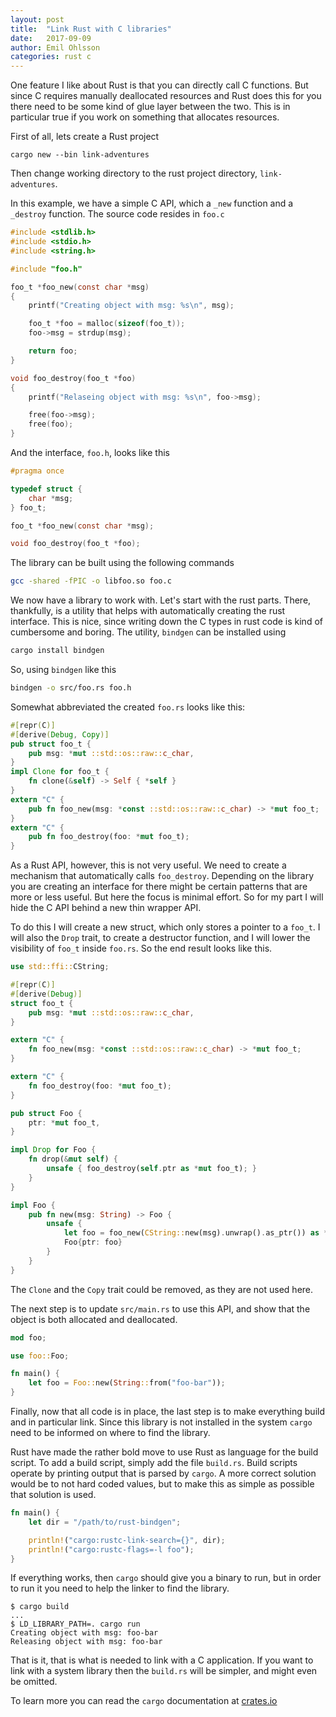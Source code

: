 ```yaml
---
layout: post
title:  "Link Rust with C libraries"
date:   2017-09-09
author: Emil Ohlsson
categories: rust c
---
```

One feature I like about Rust is that you can directly call C functions. But
since C requires manually deallocated resources and Rust does this for you there
need to be some kind of glue layer between the two. This is in particular true
if you work on something that allocates resources.

First of all, lets create a Rust project
```
cargo new --bin link-adventures
```
Then change working directory to the rust project directory, `link-adventures`.

In this example, we have a simple C API, which a `_new` function and a
`_destroy` function. The source code resides in `foo.c`
```c
#include <stdlib.h>
#include <stdio.h>
#include <string.h>

#include "foo.h"

foo_t *foo_new(const char *msg)
{
    printf("Creating object with msg: %s\n", msg);

    foo_t *foo = malloc(sizeof(foo_t));
    foo->msg = strdup(msg);

    return foo;
}

void foo_destroy(foo_t *foo)
{
    printf("Relaseing object with msg: %s\n", foo->msg);

    free(foo->msg);
    free(foo);
}
```
And the interface, `foo.h`, looks like this
```c
#pragma once

typedef struct {
    char *msg;
} foo_t;

foo_t *foo_new(const char *msg);

void foo_destroy(foo_t *foo);
```
The library can be built using the following commands
```sh
gcc -shared -fPIC -o libfoo.so foo.c
```
We now have a library to work with. Let's start with the rust parts. There,
thankfully, is a utility that helps with automatically creating the rust
interface. This is nice, since writing down the C types in rust code is kind of
cumbersome and boring. The utility, `bindgen` can be installed using
```sh
cargo install bindgen
```
So, using `bindgen` like this
```sh
bindgen -o src/foo.rs foo.h
```
Somewhat abbreviated the created `foo.rs` looks like this:
```rust
#[repr(C)]
#[derive(Debug, Copy)]
pub struct foo_t {
    pub msg: *mut ::std::os::raw::c_char,
}
impl Clone for foo_t {
    fn clone(&self) -> Self { *self }
}
extern "C" {
    pub fn foo_new(msg: *const ::std::os::raw::c_char) -> *mut foo_t;
}
extern "C" {
    pub fn foo_destroy(foo: *mut foo_t);
}
```
As a Rust API, however, this is not very useful. We need to create a mechanism
that automatically calls `foo_destroy`. Depending on the library you are
creating an interface for there might be certain patterns that are more or less
useful. But here the focus is minimal effort. So for my part I will hide the C
API behind a new thin wrapper API.

To do this I will create a new struct, which only stores a pointer to a `foo_t`.
I will also the `Drop` trait, to create a destructor function, and I will lower
the visibility of `foo_t` inside `foo.rs`. So the end result looks like this.

```rust
use std::ffi::CString;

#[repr(C)]
#[derive(Debug)]
struct foo_t {
    pub msg: *mut ::std::os::raw::c_char,
}

extern "C" {
    fn foo_new(msg: *const ::std::os::raw::c_char) -> *mut foo_t;
}

extern "C" {
    fn foo_destroy(foo: *mut foo_t);
}

pub struct Foo {
    ptr: *mut foo_t,
}

impl Drop for Foo {
    fn drop(&mut self) {
        unsafe { foo_destroy(self.ptr as *mut foo_t); }
    }
}

impl Foo {
    pub fn new(msg: String) -> Foo {
        unsafe {
            let foo = foo_new(CString::new(msg).unwrap().as_ptr()) as *mut foo_t;
            Foo{ptr: foo}
        }
    }
}
```
The `Clone` and the `Copy` trait could be removed, as they are not used here.

The next step is to update `src/main.rs` to use this API, and show that the
object is both allocated and deallocated.

```rust
mod foo;

use foo::Foo;

fn main() {
    let foo = Foo::new(String::from("foo-bar"));
}
```

Finally, now that all code is in place, the last step is to make everything
build and in particular link. Since this library is not installed in the system
`cargo` need to be informed on where to find the library.

Rust have made the rather bold move to use Rust as language for the build
script. To add a build script, simply add the file `build.rs`. Build scripts
operate by printing output that is parsed by `cargo`.  A more correct solution
would be to not hard coded values, but to make this as simple as possible that
solution is used.
```rust
fn main() {
    let dir = "/path/to/rust-bindgen";

    println!("cargo:rustc-link-search={}", dir);
    println!("cargo:rustc-flags=-l foo");
}
```
If everything works, then `cargo` should give you a binary to run, but in order
to run it you need to help the linker to find the library.
```
$ cargo build
...
$ LD_LIBRARY_PATH=. cargo run
Creating object with msg: foo-bar
Releasing object with msg: foo-bar
```

That is it, that is what is needed to link with a C application. If you want to
link with a system library then the `build.rs` will be simpler, and might even
be omitted.

To learn more you can read the `cargo` documentation at
[crates.io](http://doc.crates.io/build-script.html)
